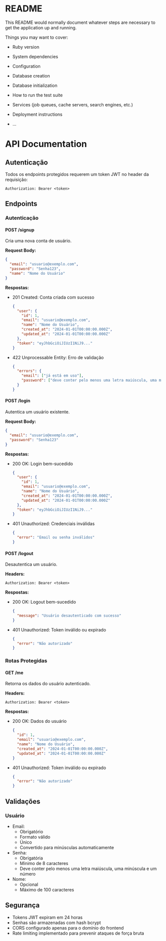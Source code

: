 # README

This README would normally document whatever steps are necessary to get the
application up and running.

Things you may want to cover:

* Ruby version

* System dependencies

* Configuration

* Database creation

* Database initialization

* How to run the test suite

* Services (job queues, cache servers, search engines, etc.)

* Deployment instructions

* ...

# API Documentation

## Autenticação

Todos os endpoints protegidos requerem um token JWT no header da requisição:
```
Authorization: Bearer <token>
```

## Endpoints

### Autenticação

#### POST /signup
Cria uma nova conta de usuário.

**Request Body:**
```json
{
  "email": "usuario@exemplo.com",
  "password": "Senha123",
  "name": "Nome do Usuário"
}
```

**Respostas:**
- 201 Created: Conta criada com sucesso
  ```json
  {
    "user": {
      "id": 1,
      "email": "usuario@exemplo.com",
      "name": "Nome do Usuário",
      "created_at": "2024-01-01T00:00:00.000Z",
      "updated_at": "2024-01-01T00:00:00.000Z"
    },
    "token": "eyJhbGciOiJIUzI1NiJ9..."
  }
  ```
- 422 Unprocessable Entity: Erro de validação
  ```json
  {
    "errors": {
      "email": ["já está em uso"],
      "password": ["deve conter pelo menos uma letra maiúscula, uma minúscula e um número"]
    }
  }
  ```

#### POST /login
Autentica um usuário existente.

**Request Body:**
```json
{
  "email": "usuario@exemplo.com",
  "password": "Senha123"
}
```

**Respostas:**
- 200 OK: Login bem-sucedido
  ```json
  {
    "user": {
      "id": 1,
      "email": "usuario@exemplo.com",
      "name": "Nome do Usuário",
      "created_at": "2024-01-01T00:00:00.000Z",
      "updated_at": "2024-01-01T00:00:00.000Z"
    },
    "token": "eyJhbGciOiJIUzI1NiJ9..."
  }
  ```
- 401 Unauthorized: Credenciais inválidas
  ```json
  {
    "error": "Email ou senha inválidos"
  }
  ```

#### POST /logout
Desautentica um usuário.

**Headers:**
```
Authorization: Bearer <token>
```

**Respostas:**
- 200 OK: Logout bem-sucedido
  ```json
  {
    "message": "Usuário desautenticado com sucesso"
  }
  ```
- 401 Unauthorized: Token inválido ou expirado
  ```json
  {
    "error": "Não autorizado"
  }
  ```

### Rotas Protegidas

#### GET /me
Retorna os dados do usuário autenticado.

**Headers:**
```
Authorization: Bearer <token>
```

**Respostas:**
- 200 OK: Dados do usuário
  ```json
  {
    "id": 1,
    "email": "usuario@exemplo.com",
    "name": "Nome do Usuário",
    "created_at": "2024-01-01T00:00:00.000Z",
    "updated_at": "2024-01-01T00:00:00.000Z"
  }
  ```
- 401 Unauthorized: Token inválido ou expirado
  ```json
  {
    "error": "Não autorizado"
  }
  ```

## Validações

### Usuário
- Email:
  - Obrigatório
  - Formato válido
  - Único
  - Convertido para minúsculas automaticamente
- Senha:
  - Obrigatória
  - Mínimo de 8 caracteres
  - Deve conter pelo menos uma letra maiúscula, uma minúscula e um número
- Nome:
  - Opcional
  - Máximo de 100 caracteres

## Segurança
- Tokens JWT expiram em 24 horas
- Senhas são armazenadas com hash bcrypt
- CORS configurado apenas para o domínio do frontend
- Rate limiting implementado para prevenir ataques de força bruta
